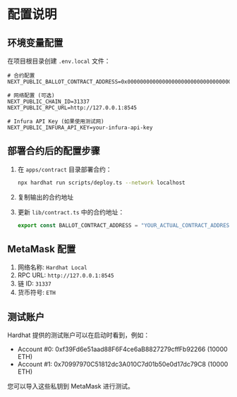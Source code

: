 # 配置说明

## 环境变量配置

在项目根目录创建 `.env.local` 文件：

```env
# 合约配置
NEXT_PUBLIC_BALLOT_CONTRACT_ADDRESS=0x0000000000000000000000000000000000000000

# 网络配置 (可选)
NEXT_PUBLIC_CHAIN_ID=31337
NEXT_PUBLIC_RPC_URL=http://127.0.0.1:8545

# Infura API Key (如果使用测试网)
NEXT_PUBLIC_INFURA_API_KEY=your-infura-api-key
```

## 部署合约后的配置步骤

1. 在 `apps/contract` 目录部署合约：
   ```bash
   npx hardhat run scripts/deploy.ts --network localhost
   ```

2. 复制输出的合约地址

3. 更新 `lib/contract.ts` 中的合约地址：
   ```typescript
   export const BALLOT_CONTRACT_ADDRESS = "YOUR_ACTUAL_CONTRACT_ADDRESS";
   ```

## MetaMask 配置

1. 网络名称: `Hardhat Local`
2. RPC URL: `http://127.0.0.1:8545`
3. 链 ID: `31337`
4. 货币符号: `ETH`

## 测试账户

Hardhat 提供的测试账户可以在启动时看到，例如：
- Account #0: 0xf39Fd6e51aad88F6F4ce6aB8827279cffFb92266 (10000 ETH)
- Account #1: 0x70997970C51812dc3A010C7d01b50e0d17dc79C8 (10000 ETH)

您可以导入这些私钥到 MetaMask 进行测试。 